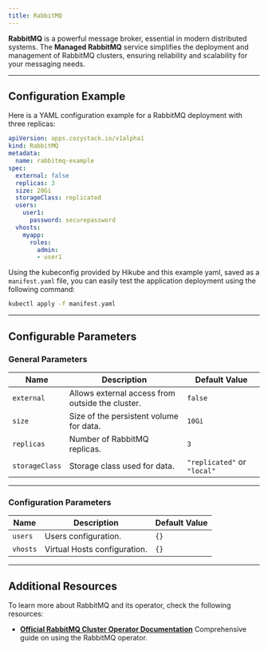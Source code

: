 ```yaml
---
title: RabbitMQ
---
```


**RabbitMQ** is a powerful message broker, essential in modern distributed systems. The **Managed RabbitMQ** service simplifies the deployment and management of RabbitMQ clusters, ensuring reliability and scalability for your messaging needs.

---

## Configuration Example

Here is a YAML configuration example for a RabbitMQ deployment with three replicas:

```yaml
apiVersion: apps.cozystack.io/v1alpha1
kind: RabbitMQ
metadata:
  name: rabbitmq-example
spec:
  external: false
  replicas: 3
  size: 20Gi
  storageClass: replicated
  users:
    user1:
      password: securepassword
  vhosts:
    myapp:
      roles:
        admin:
        - user1

```

Using the kubeconfig provided by Hikube and this example yaml, saved as a `manifest.yaml` file, you can easily test the application deployment using the following command:

```sh
kubectl apply -f manifest.yaml
```

---

## Configurable Parameters

### **General Parameters**

| **Name**      | **Description**                                  | **Default Value** |
|-----------------|------------------------------------------------------|------------------------|
| `external`     | Allows external access from outside the cluster.    | `false`               |
| `size`         | Size of the persistent volume for data.             | `10Gi`                |
| `replicas`     | Number of RabbitMQ replicas.                        | `3`                   |
| `storageClass` | Storage class used for data.                        | `"replicated"` or `"local"`   |

---

### **Configuration Parameters**

| **Name**    | **Description**                   | **Default Value** |
|--------------|---------------------------------------|------------------------|
| `users`      | Users configuration.                  | `{}`                  |
| `vhosts`     | Virtual Hosts configuration.          | `{}`                  |

---

## Additional Resources

To learn more about RabbitMQ and its operator, check the following resources:

- **[Official RabbitMQ Cluster Operator Documentation](https://www.rabbitmq.com/kubernetes/operator/operator-overview.html)**
  Comprehensive guide on using the RabbitMQ operator.
